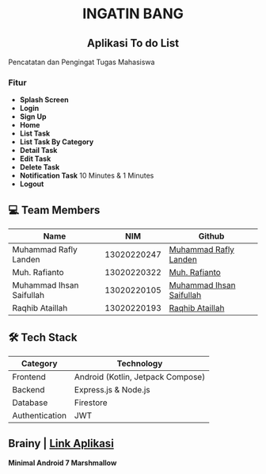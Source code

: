 <div align="center">
 <h1>INGATIN BANG</h1>
  <h2>Aplikasi To do List</h2>
</div>

Pencatatan dan Pengingat Tugas Mahasiswa
### Fitur
* **Splash Screen**
* **Login**
* **Sign Up**
* **Home**
* **List Task**
* **List Task By Category**
* **Detail Task**
* **Edit Task**
* **Delete Task**
* **Notification Task** 10 Minutes & 1 Minutes
* **Logout**

## 💻 Team Members
| Name                       | NIM          | Github                                                    | 
| -------------------------- | ------------ | --------------------------------------------------------- | 
| Muhammad Rafly Landen      | 13020220247  | [Muhammad Rafly Landen](https://github.com/RaflyLanden)   | 
| Muh. Rafianto              | 13020220322  | [Muh. Rafianto](https://github.com/Ertreiter)             |
| Muhammad Ihsan Saifullah   | 13020220105  | [Muhammad Ihsan Saifullah](https://github.com/Ihsan-xyz)  | 
| Raqhib Ataillah            | 13020220193  | [Raqhib Ataillah](https://github.com/Raqhib)              | 

## 🛠️ Tech Stack
| Category        | Technology                           |
|-----------------|--------------------------------------|
| Frontend        | Android (Kotlin, Jetpack Compose)    |
| Backend         | Express.js & Node.js                 |
| Database        | Firestore                            |
| Authentication  | JWT                                  |


## Brainy   | [Link Aplikasi](https://drive.google.com/file/d/1PqcQFrPok0ebXDiky9xYY0xDexquLA3K/view?usp=sharing)

**Minimal Android 7 Marshmallow**

